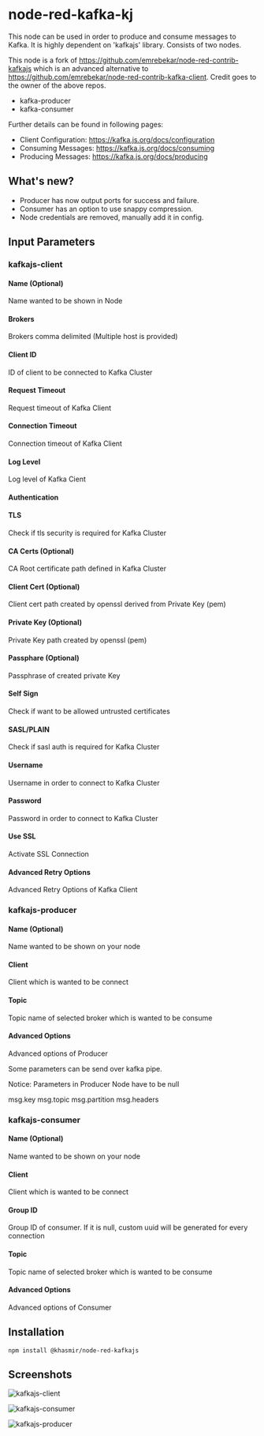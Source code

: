 # node-red-kafka-kj

This node can be used in order to produce and consume messages to Kafka. It is highly dependent on 'kafkajs' library. Consists of two nodes.

This node is a fork of <https://github.com/emrebekar/node-red-contrib-kafkajs> which is an advanced alternative to <https://github.com/emrebekar/node-red-contrib-kafka-client>. Credit goes to the owner of the above repos.

- kafka-producer
- kafka-consumer

Further details can be found in following pages:

- Client Configuration: <https://kafka.js.org/docs/configuration>
- Consuming Messages: <https://kafka.js.org/docs/consuming>
- Producing Messages: <https://kafka.js.org/docs/producing>

## What's new?

- Producer has now output ports for success and failure.
- Consumer has an option to use snappy compression.
- Node credentials are removed, manually add it in config.

## Input Parameters

### kafkajs-client

#### Name (Optional)

Name wanted to be shown in Node

#### Brokers

Brokers comma delimited (Multiple host is provided)

#### Client ID

ID of client to be connected to Kafka Cluster

#### Request Timeout

Request timeout of Kafka Client

#### Connection Timeout

Connection timeout of Kafka Client

#### Log Level

Log level of Kafka Cient

#### Authentication

#### TLS

Check if tls security is required for Kafka Cluster

#### CA Certs (Optional)

CA Root certificate path defined in Kafka Cluster

#### Client Cert (Optional)

Client cert path created by openssl derived from Private Key (pem)

#### Private Key (Optional)

Private Key path created by openssl (pem)

#### Passphare (Optional)

Passphrase of created private Key

#### Self Sign

Check if want to be allowed untrusted certificates

#### SASL/PLAIN

Check if sasl auth is required for Kafka Cluster

#### Username

Username in order to connect to Kafka Cluster

#### Password

Password in order to connect to Kafka Cluster

#### Use SSL

Activate SSL Connection

#### Advanced Retry Options

Advanced Retry Options of Kafka Client

### kafkajs-producer

#### Name (Optional)

Name wanted to be shown on your node

#### Client

Client which is wanted to be connect

#### Topic

Topic name of selected broker which is wanted to be consume

#### Advanced Options

Advanced options of Producer

Some parameters can be send over kafka pipe.

Notice: Parameters in Producer Node have to be null

msg.key
msg.topic
msg.partition
msg.headers

### kafkajs-consumer

#### Name (Optional)

Name wanted to be shown on your node

#### Client

Client which is wanted to be connect

#### Group ID

Group ID of consumer. If it is null, custom uuid will be generated for every connection

#### Topic

Topic name of selected broker which is wanted to be consume

#### Advanced Options

Advanced options of Consumer

## Installation

```code
npm install @khasmir/node-red-kafkajs
```

## Screenshots

![kafkajs-client](https://raw.githubusercontent.com/emrebekar/node-red-contrib-kafkajs/master/images/kafka-client.PNG)

![kafkajs-consumer](https://raw.githubusercontent.com/emrebekar/node-red-contrib-kafkajs/master/images/kafka-consumer.PNG)

![kafkajs-producer](https://raw.githubusercontent.com/emrebekar/node-red-contrib-kafkajs/master/images/kafka-producer.PNG)

